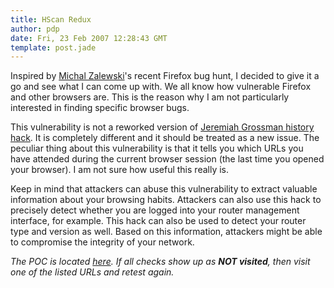 ```yaml
---
title: HScan Redux
author: pdp
date: Fri, 23 Feb 2007 12:28:43 GMT
template: post.jade
---
```


Inspired by [Michal Zalewski](http://lcamtuf.coredump.cx/)'s recent Firefox bug hunt, I decided to give it a go and see what I can come up with. We all know how vulnerable Firefox and other browsers are. This is the reason why I am not particularly interested in finding specific browser bugs.

This vulnerability is not a reworked version of [Jeremiah Grossman history hack](http://jeremiahgrossman.blogspot.com/2006/08/i-know-where-youve-been.html). It is completely different and it should be treated as a new issue. The peculiar thing about this vulnerability is that it tells you which URLs you have attended during the current browser session (the last time you opened your browser). I am not sure how useful this really is.

Keep in mind that attackers can abuse this vulnerability to extract valuable information about your browsing habits. Attackers can also use this hack to precisely detect whether you are logged into your router management interface, for example. This hack can also be used to detect your router type and version as well. Based on this information, attackers might be able to compromise the integrity of your network.

_The POC is located [here](/files/2007/02/hscan-redux-poc.htm). If all checks show up as **NOT visited**, then visit one of the listed URLs and retest again._
